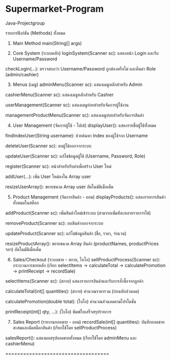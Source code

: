 # Supermarket-Program
Java-Projectgroup

รายการฟังก์ชัน (Methods) ทั้งหมด
1. Main Method
main(String[] args)

2. Core System (ระบบหลัก)
loginSystem(Scanner sc): แสดงหน้า Login และรับ Username/Password

checkLogin(...): ตรวจสอบว่า Username/Password ถูกต้องหรือไม่ และคืนค่า Role (admin/cashier)

3. Menus (เมนู)
adminMenu(Scanner sc): แสดงเมนูหลักสำหรับ Admin

cashierMenu(Scanner sc): แสดงเมนูหลักสำหรับ Cashier

userManagement(Scanner sc): แสดงเมนูย่อยสำหรับจัดการผู้ใช้งาน

managementProductMenu(Scanner sc): แสดงเมนูย่อยสำหรับจัดการสินค้า

4. User Management (จัดการผู้ใช้ - โปเต้)
displayUser(): แสดงรายชื่อผู้ใช้ทั้งหมด

findIndexUser(String username): ช่วยค้นหา Index ของผู้ใช้จาก Username 

deleteUser(Scanner sc): ลบผู้ใช้ออกจากระบบ

updateUser(Scanner sc): แก้ไขข้อมูลผู้ใช้ (Username, Password, Role)

register(Scanner sc): หน้าสำหรับรับค่าเพื่อสร้าง User ใหม่

addUser(...): เพิ่ม User ใหม่ลงใน Array user

resizeUserArray(): ขยายขนาด Array user อัตโนมัติเมื่อเต็ม

5. Product Management (จัดการสินค้า - บอม)
displayProducts(): แสดงรายการสินค้าทั้งหมดในสต็อก

addProduct(Scanner sc): เพิ่มสินค้าใหม่เข้าระบบ (สามารถเพิ่มทีละหลายรายการได้)

removeProduct(Scanner sc): ลบสินค้าออกจากระบบ

updateProduct(Scanner sc): แก้ไขข้อมูลสินค้า (ชื่อ, ราคา, จำนวน)

resizeProductArray(): ขยายขนาด Array สินค้า (productNames, productPrices ฯลฯ) อัตโนมัติเมื่อเต็ม

6. Sales/Checkout (ระบบขาย - สกาย, ไบโอ)
sellProductProcess(Scanner sc): กระบวนการขายหลัก (เรียก selectItems -> calculateTotal -> calculatePromotion -> printReceipt -> recordSale)

selectItems(Scanner sc): (สกาย) แสดงรายการสินค้าและรับการสั่งซื้อจากลูกค้า

calculateTotal(int[] quantities): (สกาย) คำนวณราคารวม (ก่อนหักส่วนลด)

calculatePromotion(double total): (ไบโอ) คำนวณส่วนลดตามโปรโมชั่น

printReceipt(int[] qty, ...): (ไบโอ) พิมพ์ใบเสร็จสรุปรายการ

7. Sales Report (รายงานยอดขาย - ออม)
recordSale(int[] quantities): บันทึกยอดขายสะสมและตัดสต็อกสินค้า (เรียกใช้โดย sellProductProcess)

salesReport(): แสดงผลสรุปยอดขายทั้งหมด (เรียกใช้โดย adminMenu และ cashierMenu)

===================================